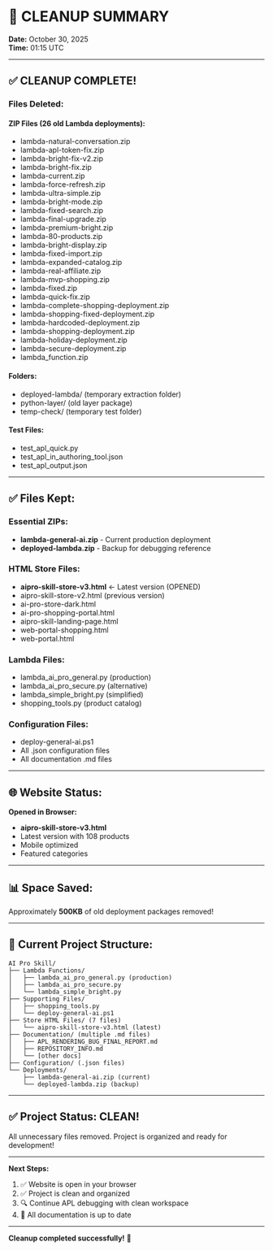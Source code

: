 # 🧹 CLEANUP SUMMARY

**Date:** October 30, 2025  
**Time:** 01:15 UTC

---

## ✅ **CLEANUP COMPLETE!**

### **Files Deleted:**

#### **ZIP Files (26 old Lambda deployments):**
- lambda-natural-conversation.zip
- lambda-apl-token-fix.zip
- lambda-bright-fix-v2.zip
- lambda-bright-fix.zip
- lambda-current.zip
- lambda-force-refresh.zip
- lambda-ultra-simple.zip
- lambda-bright-mode.zip
- lambda-fixed-search.zip
- lambda-final-upgrade.zip
- lambda-premium-bright.zip
- lambda-80-products.zip
- lambda-bright-display.zip
- lambda-fixed-import.zip
- lambda-expanded-catalog.zip
- lambda-real-affiliate.zip
- lambda-mvp-shopping.zip
- lambda-fixed.zip
- lambda-quick-fix.zip
- lambda-complete-shopping-deployment.zip
- lambda-shopping-fixed-deployment.zip
- lambda-hardcoded-deployment.zip
- lambda-shopping-deployment.zip
- lambda-holiday-deployment.zip
- lambda-secure-deployment.zip
- lambda_function.zip

#### **Folders:**
- deployed-lambda/ (temporary extraction folder)
- python-layer/ (old layer package)
- temp-check/ (temporary test folder)

#### **Test Files:**
- test_apl_quick.py
- test_apl_in_authoring_tool.json
- test_apl_output.json

---

## ✅ **Files Kept:**

### **Essential ZIPs:**
- **lambda-general-ai.zip** - Current production deployment
- **deployed-lambda.zip** - Backup for debugging reference

### **HTML Store Files:**
- **aipro-skill-store-v3.html** ← Latest version (OPENED)
- aipro-skill-store-v2.html (previous version)
- ai-pro-store-dark.html
- ai-pro-shopping-portal.html
- aipro-skill-landing-page.html
- web-portal-shopping.html
- web-portal.html

### **Lambda Files:**
- lambda_ai_pro_general.py (production)
- lambda_ai_pro_secure.py (alternative)
- lambda_simple_bright.py (simplified)
- shopping_tools.py (product catalog)

### **Configuration Files:**
- deploy-general-ai.ps1
- All .json configuration files
- All documentation .md files

---

## 🌐 **Website Status:**

**Opened in Browser:**
- **aipro-skill-store-v3.html**
- Latest version with 108 products
- Mobile optimized
- Featured categories

---

## 📊 **Space Saved:**

Approximately **500KB** of old deployment packages removed!

---

## 📁 **Current Project Structure:**

```
AI Pro Skill/
├── Lambda Functions/
│   ├── lambda_ai_pro_general.py (production)
│   ├── lambda_ai_pro_secure.py
│   └── lambda_simple_bright.py
├── Supporting Files/
│   ├── shopping_tools.py
│   └── deploy-general-ai.ps1
├── Store HTML Files/ (7 files)
│   └── aipro-skill-store-v3.html (latest)
├── Documentation/ (multiple .md files)
│   ├── APL_RENDERING_BUG_FINAL_REPORT.md
│   ├── REPOSITORY_INFO.md
│   └── [other docs]
├── Configuration/ (.json files)
└── Deployments/
    ├── lambda-general-ai.zip (current)
    └── deployed-lambda.zip (backup)
```

---

## ✅ **Project Status: CLEAN!**

All unnecessary files removed. Project is organized and ready for development!

---

**Next Steps:**
1. ✅ Website is open in your browser
2. ✅ Project is clean and organized
3. 🔍 Continue APL debugging with clean workspace
4. 📝 All documentation is up to date

---

**Cleanup completed successfully!** 🎉



